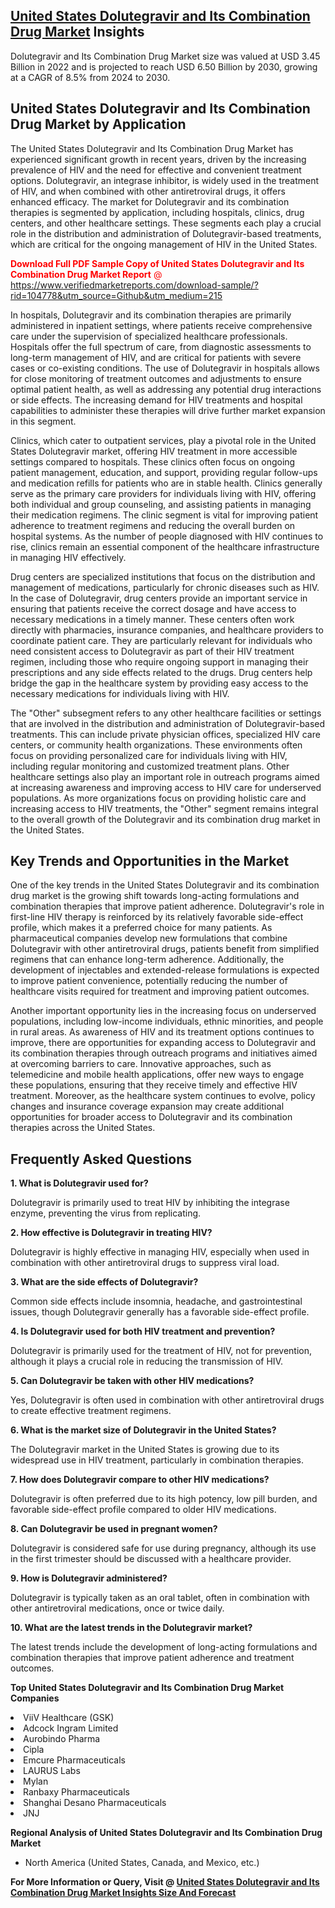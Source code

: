 <h2><a href="https://www.verifiedmarketreports.com/download-sample/?rid=104778&amp;utm_source=Github&amp;utm_medium=215" target="_blank">United States Dolutegravir and Its Combination Drug Market</a> Insights</h2><p>Dolutegravir and Its Combination Drug Market size was valued at USD 3.45 Billion in 2022 and is projected to reach USD 6.50 Billion by 2030, growing at a CAGR of 8.5% from 2024 to 2030.</p><p><h2>United States Dolutegravir and Its Combination Drug Market by Application</h2><p>The United States Dolutegravir and Its Combination Drug Market has experienced significant growth in recent years, driven by the increasing prevalence of HIV and the need for effective and convenient treatment options. Dolutegravir, an integrase inhibitor, is widely used in the treatment of HIV, and when combined with other antiretroviral drugs, it offers enhanced efficacy. The market for Dolutegravir and its combination therapies is segmented by application, including hospitals, clinics, drug centers, and other healthcare settings. These segments each play a crucial role in the distribution and administration of Dolutegravir-based treatments, which are critical for the ongoing management of HIV in the United States.<p><span class=""><span style="color: #ff0000;"><strong>Download Full PDF Sample Copy of United States Dolutegravir and Its Combination Drug Market Report</strong> @ </span><a href="https://www.verifiedmarketreports.com/download-sample/?rid=104778&amp;utm_source=Github&amp;utm_medium=215" target="_blank">https://www.verifiedmarketreports.com/download-sample/?rid=104778&amp;utm_source=Github&amp;utm_medium=215</a></span></p><p>In hospitals, Dolutegravir and its combination therapies are primarily administered in inpatient settings, where patients receive comprehensive care under the supervision of specialized healthcare professionals. Hospitals offer the full spectrum of care, from diagnostic assessments to long-term management of HIV, and are critical for patients with severe cases or co-existing conditions. The use of Dolutegravir in hospitals allows for close monitoring of treatment outcomes and adjustments to ensure optimal patient health, as well as addressing any potential drug interactions or side effects. The increasing demand for HIV treatments and hospital capabilities to administer these therapies will drive further market expansion in this segment.</p><p>Clinics, which cater to outpatient services, play a pivotal role in the United States Dolutegravir market, offering HIV treatment in more accessible settings compared to hospitals. These clinics often focus on ongoing patient management, education, and support, providing regular follow-ups and medication refills for patients who are in stable health. Clinics generally serve as the primary care providers for individuals living with HIV, offering both individual and group counseling, and assisting patients in managing their medication regimens. The clinic segment is vital for improving patient adherence to treatment regimens and reducing the overall burden on hospital systems. As the number of people diagnosed with HIV continues to rise, clinics remain an essential component of the healthcare infrastructure in managing HIV effectively.</p><p>Drug centers are specialized institutions that focus on the distribution and management of medications, particularly for chronic diseases such as HIV. In the case of Dolutegravir, drug centers provide an important service in ensuring that patients receive the correct dosage and have access to necessary medications in a timely manner. These centers often work directly with pharmacies, insurance companies, and healthcare providers to coordinate patient care. They are particularly relevant for individuals who need consistent access to Dolutegravir as part of their HIV treatment regimen, including those who require ongoing support in managing their prescriptions and any side effects related to the drugs. Drug centers help bridge the gap in the healthcare system by providing easy access to the necessary medications for individuals living with HIV.</p><p>The "Other" subsegment refers to any other healthcare facilities or settings that are involved in the distribution and administration of Dolutegravir-based treatments. This can include private physician offices, specialized HIV care centers, or community health organizations. These environments often focus on providing personalized care for individuals living with HIV, including regular monitoring and customized treatment plans. Other healthcare settings also play an important role in outreach programs aimed at increasing awareness and improving access to HIV care for underserved populations. As more organizations focus on providing holistic care and increasing access to HIV treatments, the "Other" segment remains integral to the overall growth of the Dolutegravir and its combination drug market in the United States.</p><h2>Key Trends and Opportunities in the Market</h2><p>One of the key trends in the United States Dolutegravir and its combination drug market is the growing shift towards long-acting formulations and combination therapies that improve patient adherence. Dolutegravir's role in first-line HIV therapy is reinforced by its relatively favorable side-effect profile, which makes it a preferred choice for many patients. As pharmaceutical companies develop new formulations that combine Dolutegravir with other antiretroviral drugs, patients benefit from simplified regimens that can enhance long-term adherence. Additionally, the development of injectables and extended-release formulations is expected to improve patient convenience, potentially reducing the number of healthcare visits required for treatment and improving patient outcomes.</p><p>Another important opportunity lies in the increasing focus on underserved populations, including low-income individuals, ethnic minorities, and people in rural areas. As awareness of HIV and its treatment options continues to improve, there are opportunities for expanding access to Dolutegravir and its combination therapies through outreach programs and initiatives aimed at overcoming barriers to care. Innovative approaches, such as telemedicine and mobile health applications, offer new ways to engage these populations, ensuring that they receive timely and effective HIV treatment. Moreover, as the healthcare system continues to evolve, policy changes and insurance coverage expansion may create additional opportunities for broader access to Dolutegravir and its combination therapies across the United States.</p><h2>Frequently Asked Questions</h2><p><strong>1. What is Dolutegravir used for?</strong></p><p>Dolutegravir is primarily used to treat HIV by inhibiting the integrase enzyme, preventing the virus from replicating.</p><p><strong>2. How effective is Dolutegravir in treating HIV?</strong></p><p>Dolutegravir is highly effective in managing HIV, especially when used in combination with other antiretroviral drugs to suppress viral load.</p><p><strong>3. What are the side effects of Dolutegravir?</strong></p><p>Common side effects include insomnia, headache, and gastrointestinal issues, though Dolutegravir generally has a favorable side-effect profile.</p><p><strong>4. Is Dolutegravir used for both HIV treatment and prevention?</strong></p><p>Dolutegravir is primarily used for the treatment of HIV, not for prevention, although it plays a crucial role in reducing the transmission of HIV.</p><p><strong>5. Can Dolutegravir be taken with other HIV medications?</strong></p><p>Yes, Dolutegravir is often used in combination with other antiretroviral drugs to create effective treatment regimens.</p><p><strong>6. What is the market size of Dolutegravir in the United States?</strong></p><p>The Dolutegravir market in the United States is growing due to its widespread use in HIV treatment, particularly in combination therapies.</p><p><strong>7. How does Dolutegravir compare to other HIV medications?</strong></p><p>Dolutegravir is often preferred due to its high potency, low pill burden, and favorable side-effect profile compared to older HIV medications.</p><p><strong>8. Can Dolutegravir be used in pregnant women?</strong></p><p>Dolutegravir is considered safe for use during pregnancy, although its use in the first trimester should be discussed with a healthcare provider.</p><p><strong>9. How is Dolutegravir administered?</strong></p><p>Dolutegravir is typically taken as an oral tablet, often in combination with other antiretroviral medications, once or twice daily.</p><p><strong>10. What are the latest trends in the Dolutegravir market?</strong></p><p>The latest trends include the development of long-acting formulations and combination therapies that improve patient adherence and treatment outcomes.</p></p><p><strong>Top United States Dolutegravir and Its Combination Drug Market Companies</strong></p><div data-test-id=""><p><li>ViiV Healthcare (GSK)</li><li> Adcock Ingram Limited</li><li> Aurobindo Pharma</li><li> Cipla</li><li> Emcure Pharmaceuticals</li><li> LAURUS Labs</li><li> Mylan</li><li> Ranbaxy Pharmaceuticals</li><li> Shanghai Desano Pharmaceuticals</li><li> JNJ</li></p><div><strong>Regional Analysis of&nbsp;United States Dolutegravir and Its Combination Drug Market</strong></div><ul><li dir="ltr"><p dir="ltr">North America&nbsp;(United States, Canada, and Mexico, etc.)</p></li></ul><p><strong>For More Information or Query, Visit @&nbsp;</strong><strong><a href="https://www.verifiedmarketreports.com/product/global-dolutegravir-and-its-combination-drug-market-growth-status-and-outlook-2019-2024/?utm_source=Github&amp;utm_medium=215" target="_blank">United States Dolutegravir and Its Combination Drug Market Insights Size And Forecast</a></strong></p></div>

